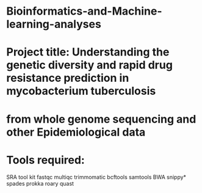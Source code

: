# Bioinformatics-and-Machine-learning-analyses

# Project title: Understanding the genetic diversity and rapid drug resistance prediction in mycobacterium tuberculosis 
# from whole genome sequencing and other Epidemiological data

# Tools required:
SRA tool kit
fastqc
multiqc
trimmomatic
bcftools
samtools
BWA
snippy*
spades
prokka
roary
quast



